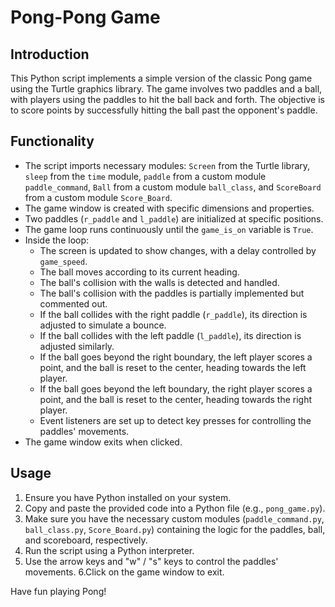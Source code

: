 # Pong-Pong Game

## Introduction
This Python script implements a simple version of the classic Pong game using the Turtle graphics library. The game involves two paddles and a ball, with players using the paddles to hit the ball back and forth. The objective is to score points by successfully hitting the ball past the opponent's paddle.

## Functionality
- The script imports necessary modules: `Screen` from the Turtle library, `sleep` from the `time` module, `paddle` from a custom module `paddle_command`, `Ball` from a custom module `ball_class`, and `ScoreBoard` from a custom module `Score_Board`.
- The game window is created with specific dimensions and properties.
- Two paddles (`r_paddle` and `l_paddle`) are initialized at specific positions.
- The game loop runs continuously until the `game_is_on` variable is `True`.
- Inside the loop:
  - The screen is updated to show changes, with a delay controlled by `game_speed`.
  - The ball moves according to its current heading.
  - The ball's collision with the walls is detected and handled.
  - The ball's collision with the paddles is partially implemented but commented out.
  - If the ball collides with the right paddle (`r_paddle`), its direction is adjusted to simulate a bounce.
  - If the ball collides with the left paddle (`l_paddle`), its direction is adjusted similarly.
  - If the ball goes beyond the right boundary, the left player scores a point, and the ball is reset to the center, heading towards the left player.
  - If the ball goes beyond the left boundary, the right player scores a point, and the ball is reset to the center, heading towards the right player.
  - Event listeners are set up to detect key presses for controlling the paddles' movements.
- The game window exits when clicked.

## Usage
1. Ensure you have Python installed on your system.
2. Copy and paste the provided code into a Python file (e.g., `pong_game.py`).
3. Make sure you have the necessary custom modules (`paddle_command.py`, `ball_class.py`, `Score_Board.py`) containing the logic for the paddles, ball, and scoreboard, respectively.
4. Run the script using a Python interpreter.
5. Use the arrow keys and "w" / "s" keys to control the paddles' movements.
6.Click on the game window to exit.

Have fun playing Pong!